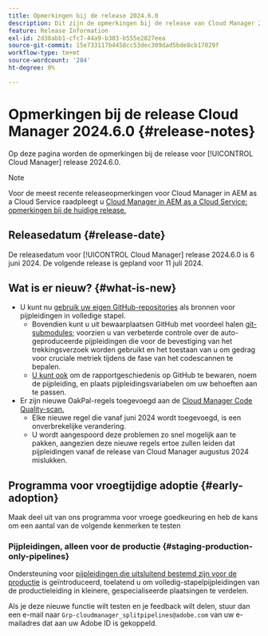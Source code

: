 ```yaml
---
title: Opmerkingen bij de release 2024.6.0
description: Dit zijn de opmerkingen bij de release van Cloud Manager 2024.6.0.
feature: Release Information
exl-id: 2d38abb1-cfc7-44a9-b303-b555e2827eea
source-git-commit: 15e733117b4458cc53dec309dad5bde8cb17029f
workflow-type: tm+mt
source-wordcount: '284'
ht-degree: 0%

---
```



# Opmerkingen bij de release Cloud Manager 2024.6.0 {#release-notes}

Op deze pagina worden de opmerkingen bij de release voor [!UICONTROL Cloud Manager] release 2024.6.0.

>[!NOTE]
>
>Voor de meest recente releaseopmerkingen voor Cloud Manager in AEM as a Cloud Service raadpleegt u [Cloud Manager in AEM as a Cloud Service: opmerkingen bij de huidige release.](https://experienceleague.adobe.com/docs/experience-manager-cloud-service/content/implementing/using-cloud-manager/release-notes-cloud-manager/release-notes-cm-current.html)

## Releasedatum {#release-date}

De releasedatum voor [!UICONTROL Cloud Manager] release 2024.6.0 is 6 juni 2024. De volgende release is gepland voor 11 juli 2024.

## Wat is er nieuw? {#what-is-new}

* U kunt nu [gebruik uw eigen GitHub-repositories](/help/managing-code/private-repositories.md) als bronnen voor pijpleidingen in volledige stapel.
   * Bovendien kunt u uit bewaarplaatsen GitHub met voordeel halen [git-submodules;](/help/managing-code/git-submodules.md) voorzien u van verbeterde controle over de auto-geproduceerde pijpleidingen die voor de bevestiging van het trekkingsverzoek worden gebruikt en het toestaan van u om gedrag voor cruciale metriek tijdens de fase van het codescannen te bepalen.
   * [U kunt ook](/help/managing-code/github-check-config.md) om de rapportgeschiedenis op GitHub te bewaren, noem de pijpleiding, en plaats pijpleidingsvariabelen om uw behoeften aan te passen.
* Er zijn nieuwe OakPal-regels toegevoegd aan de [Cloud Manager Code Quality-scan.](/help/using/custom-code-quality-rules.md#oakpal-ui-content-package)
   * Elke nieuwe regel die vanaf juni 2024 wordt toegevoegd, is een onverbrekelijke verandering.
   * U wordt aangespoord deze problemen zo snel mogelijk aan te pakken, aangezien deze nieuwe regels ertoe zullen leiden dat pijpleidingen vanaf de release van Cloud Manager augustus 2024 mislukken.

## Programma voor vroegtijdige adoptie {#early-adoption}

Maak deel uit van ons programma voor vroege goedkeuring en heb de kans om een aantal van de volgende kenmerken te testen

### Pijpleidingen, alleen voor de productie {#staging-production-only-pipelines}

Ondersteuning voor [pijpleidingen die uitsluitend bestemd zijn voor de productie](/help/using/stage-prod-only.md) is geïntroduceerd, toelatend u om volledig-stapelpijpleidingen van de productieleiding in kleinere, gespecialiseerde plaatsingen te verdelen.

Als je deze nieuwe functie wilt testen en je feedback wilt delen, stuur dan een e-mail naar  `Grp-cloudmanager_splitpipelines@adobe.com` van uw e-mailadres dat aan uw Adobe ID is gekoppeld.
